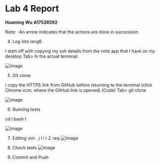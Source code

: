 # Lab 4 Report
**Huaming Wu**
**A17526592**

Note: 
-An arrow indicates that the actions are done in succession

4. Log into ieng6

  I start off with copying my ssh details from the note app that I have on my desktop
  <Left-Click> <Left-Click> <Ctrl-C> <Alt->Tab>
  In the actual terminal:
  <Ctrl-V> <Enter>

  ![image](https://github.com/hwu27/cse15l-lab-reports/assets/130116077/8828be34-02f1-4569-9492-c4927adfaadf)

5. Git clone
    
  I copy the HTTPS link from GitHub before returning to the terminal
  <Left-Click> (click Chrome icon, where the GitHub link is opened)
  <Left-Click> <Left-Click> <Left-Click> (Code) <Ctrl-C> <Alt->Tab>
  git <space> clone <space> <Ctrl-V>

  ![image](https://github.com/hwu27/cse15l-lab-reports/assets/130116077/2da682f3-5022-409c-ab87-ca2be3c2b8f7)

6. Running tests

  cd <space> l <Tab> <Enter>
  bash <space> t <Tab> <Enter>
 
  ![image](https://github.com/hwu27/cse15l-lab-reports/assets/130116077/9130ad5f-a1b8-422a-b5b0-bc26f5dfa349)

7. Editing
  vim <space> <Shift-L> <Tab> . <Tab>
  </cha> <Enter> j l l r 2
  :wq <Enter>
  ![image](https://github.com/hwu27/cse15l-lab-reports/assets/130116077/3a8ab014-212e-4268-94fe-ccfb430df6d4)  

8. Check tests
  <up> <up> <Enter>
  ![image](https://github.com/hwu27/cse15l-lab-reports/assets/130116077/992c4f2b-fe65-46c4-a120-e960a94bf778)
      
9. Commit and Push



